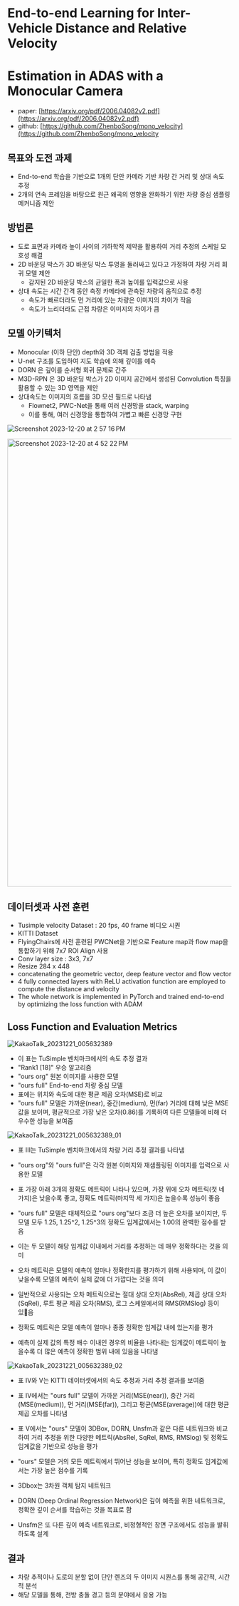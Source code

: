 # End-to-end Learning for Inter-Vehicle Distance and Relative Velocity
# Estimation in ADAS with a Monocular Camera

- paper: [https://arxiv.org/pdf/2006.04082v2.pdf](https://arxiv.org/pdf/2006.04082v2.pdf)
- github: [https://github.com/ZhenboSong/mono_velocity](https://github.com/ZhenboSong/mono_velocity

## 목표와 도전 과제

- End-to-end 학습을 기반으로 1개의 단안 카메라 기반 차량 간 거리 및 상대 속도 추정
- 2개의 연속 프레임을 바탕으로 원근 왜곡의 영향을 완화하기 위한 차량 중심 샘플링 메커니즘 제안


## 방법론

- 도로 표면과 카메라 높이 사이의 기하학적 제약을 활용하여 거리 추정의 스케일 모호성 해결
- 2D 바운딩 박스가 3D 바운딩 박스 투영을 둘러싸고 있다고 가정하여 차량 거리 회귀 모델 제안
	- 감지된 2D 바운딩 박스의 균일한 폭과 높이를 입력값으로 사용
- 상대 속도는 시간 간격 동안 측정 카메라에 관측된 차량의 움직으로 추정
    - 속도가 빠르더라도 먼 거리에 있는 차량은 이미지의 차이가 작음
	- 속도가 느리더라도 근접 차량은 이미지의 차이가 큼

## 모델 아키텍처

- Monocular (이하 단안) depth와 3D 객체 검출 방법을 적용
- U-net 구조를 도입하여 지도 학습에 의해 깊이를 예측
- DORN 은 깊이를 순서형 회귀 문제로 간주
- M3D-RPN 은 3D 바운딩 박스가 2D 이미지 공간에서 생성된 Convolution 특징을 활용할 수 있는 3D 영역을 제안
- 상대속도는 이미지의 흐름을 3D 모션 필드로 나타냄
	- Flownet2, PWC-Net을 통해 여러 신경망을 stack, warping
	- 이를 통해, 여러 신경망을 통합하여 가볍고 빠른 신경망 구현

![Screenshot 2023-12-20 at 2 57 16 PM](https://github.com/SeSAC-Men-in-Black/Men-in-Black/assets/140369529/33dce05b-d1f6-4bf7-b442-88e025baf8d0)

<img width="1005" alt="Screenshot 2023-12-20 at 4 52 22 PM" src="https://github.com/SeSAC-Men-in-Black/Men-in-Black/assets/140369529/38f7bb53-64eb-43d3-842a-8553bc79dc22">

## 데이터셋과 사전 훈련

- Tusimple velocity Dataset : 20 fps, 40 frame 비디오 시퀀
- KITTI Dataset
- FlyingChairs에 사전 훈련된 PWCNet을 기반으로 Feature map과 flow map을 통합하기 위해 7x7 ROI Align 사용
- Conv layer size : 3x3, 7x7
- Resize 284 x 448
- concatenating the geometric vector, deep feature vector and flow vector
- 4 fully connected layers with ReLU activation function are employed to compute the distance and velocity
- The whole network is implemented in PyTorch and trained end-to-end by optimizing the loss function with ADAM


## Loss Function and Evaluation Metrics

![KakaoTalk_20231221_005632389](https://github.com/SeSAC-Men-in-Black/Men-in-Black/assets/140369529/c87a5c50-7d63-4188-9576-ebdeb74bf43b)
- 이 표는 TuSimple 벤치마크에서의 속도 추정 결과
- "Rank1 [18]" 우승 알고리즘
- "ours org" 원본 이미지를 사용한 모델
- "ours full" End-to-end 차량 중심 모델
- 표에는 위치와 속도에 대한 평균 제곱 오차(MSE)로 비교
- "ours full" 모델은 가까운(near), 중간(medium), 먼(far) 거리에 대해 낮은 MSE 값을 보이며, 평균적으로 가장 낮은 오차(0.86)를 기록하여 다른 모델들에 비해 더 우수한 성능을 보여줌

![KakaoTalk_20231221_005632389_01](https://github.com/SeSAC-Men-in-Black/Men-in-Black/assets/140369529/8582cd59-75f2-4cc5-8de1-1e857a772f64)
- 표 III는 TuSimple 벤치마크에서의 차량 거리 추정 결과를 나타냄
- "ours org"와 "ours full"은 각각 원본 이미지와 재샘플링된 이미지를 입력으로 사용한 모델
- 표 가장 아래 3개의 정확도 메트릭이 나타나 있으며, 가장 위에 오차 메트릭(첫 네 가지)은 낮을수록 좋고, 정확도 메트릭(마지막 세 가지)은 높을수록 성능이 좋음
- "ours full" 모델은 대체적으로 "ours org"보다 조금 더 높은 오차를 보이지만, 두 모델 모두 1.25, 1.25^2, 1.25^3의 정확도 임계값에서는 1.00의 완벽한 점수를 받음
- 이는 두 모델이 해당 임계값 이내에서 거리를 추정하는 데 매우 정확하다는 것을 의미

- 오차 메트릭은 모델의 예측이 얼마나 정확한지를 평가하기 위해 사용되며, 이 값이 낮을수록 모델의 예측이 실제 값에 더 가깝다는 것을 의미
- 일반적으로 사용되는 오차 메트릭으로는 절대 상대 오차(AbsRel), 제곱 상대 오차(SqRel), 루트 평균 제곱 오차(RMS), 로그 스케일에서의 RMS(RMSlog) 등이 있음
- 정확도 메트릭은 모델 예측이 얼마나 종종 정확한 임계값 내에 있는지를 평가
- 예측이 실제 값의 특정 배수 이내인 경우의 비율을 나타내는 임계값이 메트릭이 높을수록 더 많은 예측이 정확한 범위 내에 있음을 나타냄
  
![KakaoTalk_20231221_005632389_02](https://github.com/SeSAC-Men-in-Black/Men-in-Black/assets/140369529/b831074b-b887-4137-8e8b-d4b597f03523)
- 표 IV와 V는 KITTI 데이터셋에서의 속도 추정과 거리 추정 결과를 보여줌
- 표 IV에서는 "ours full" 모델이 가까운 거리(MSE(near)), 중간 거리(MSE(medium)), 먼 거리(MSE(far)), 그리고 평균(MSE(average))에 대한 평균 제곱 오차를 나타냄
- 표 V에서는 "ours" 모델이 3DBox, DORN, Unsfm과 같은 다른 네트워크와 비교하여 거리 추정을 위한 다양한 메트릭(AbsRel, SqRel, RMS, RMSlog) 및 정확도 임계값을 기반으로 성능을 평가
- "ours" 모델은 거의 모든 메트릭에서 뛰어난 성능을 보이며, 특히 정확도 임계값에서는 가장 높은 점수를 기록

- 3Dbox는 3차원 객체 탐지 네트워크
- DORN (Deep Ordinal Regression Network)은 깊이 예측을 위한 네트워크로, 정확한 깊이 순서를 학습하는 것을 목표로 함
- Unsfm은 또 다른 깊이 예측 네트워크로, 비정형적인 장면 구조에서도 성능을 발휘하도록 설계

## 결과
- 차량 추적이나 도로의 분할 없이 단안 렌즈의 두 이미지 시퀀스를 통해 공간적, 시간적 분석
- 해당 모델을 통해, 전방 충돌 경고 등의 분야에서 응용 가능

